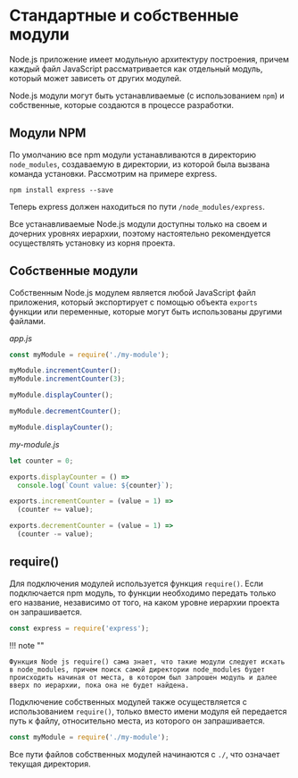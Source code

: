 # Стандартные и собственные модули

Node.js приложение имеет модульную архитектуру построения, причем каждый файл JavaScript рассматривается как отдельный модуль, который может зависеть от других модулей.

Node.js модули могут быть устанавливаемые (с использованием `npm`) и собственные, которые создаются в процессе разработки.

## Модули NPM

По умолчанию все npm модули устанавливаются в директорию `node_modules`, создаваемую в директории, из которой была вызвана команда установки. Рассмотрим на примере express.

```
npm install express --save
```

Теперь express должен находиться по пути `/node_modules/express`.

Все устанавливаемые Node.js модули доступны только на своем и дочерних уровнях иерархии, поэтому настоятельно рекомендуется осуществлять установку из корня проекта.

## Собственные модули

Собственным Node.js модулем является любой JavaScript файл приложения, который экспортирует с помощью объекта `exports` функции или переменные, которые могут быть использованы другими файлами.

_app.js_

```js
const myModule = require('./my-module');

myModule.incrementCounter();
myModule.incrementCounter(3);

myModule.displayCounter();

myModule.decrementCounter();

myModule.displayCounter();
```

_my-module.js_

```js
let counter = 0;

exports.displayCounter = () =>
  console.log(`Count value: ${counter}`);

exports.incrementCounter = (value = 1) =>
  (counter += value);

exports.decrementCounter = (value = 1) =>
  (counter -= value);
```

## require()

Для подключения модулей используется функция `require()`. Если подключается npm модуль, то функции необходимо передать только его название, независимо от того, на каком уровне иерархии проекта он запрашивается.

```js
const express = require('express');
```

!!! note ""

    Функция Node js require() сама знает, что такие модули следует искать в node_modules, причем поиск самой директории node_modules будет происходить начиная от места, в котором был запрошен модуль и далее вверх по иерархии, пока она не будет найдена.

Подключение собственных модулей также осуществляется с использованием `require()`, только вместо имени модуля ей передается путь к файлу, относительно места, из которого он запрашивается.

```js
const myModule = require('./my-module');
```

Все пути файлов собственных модулей начинаются с `./`, что означает текущая директория.
